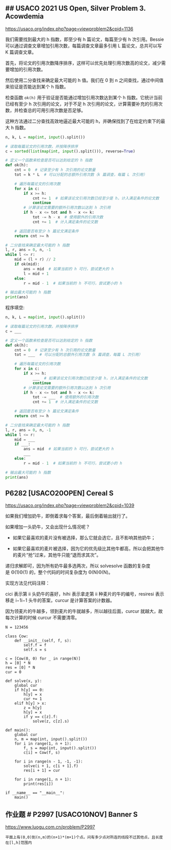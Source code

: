 ## ## USACO 2021 US Open, Silver Problem 3. Acowdemia

https://usaco.org/index.php?page=viewproblem2&cpid=1136

我们需要找到最大的 h 指数，即至少有 h 篇论文，每篇至少有 h 次引用。Bessie 可以通过调查文章增加引用次数，每篇调查文章最多引用 L 篇论文，总共可以写 K 篇调查文章。

首先，将论文的引用次数降序排序，这样可以优先处理引用次数高的论文，减少需要增加的引用次数。

然后使用二分查找来确定最大可能的 h 值。我们在 0 到 n 之间查找，通过中间值来验证是否能达到某个 h 指数。

检查函数 `ok(h)` 用于验证是否能通过增加引用次数达到某个 h 指数。它统计当前已经有至少 h 次引用的论文，对于不足 h 次引用的论文，计算需要补充的引用次数，并检查总的可用引用次数是否足够。

这种方法通过二分查找高效地逼近最大可能的 h，并确保找到了在给定约束下的最大 h 指数。

```python
n, k, L = map(int, input().split())

# 读取每篇论文的引用次数，并按降序排序
c = sorted(list(map(int, input().split())), reverse=True)

# 定义一个函数来检查是否可以达到给定的 h 指数
def ok(h):
    cnt = 0  # 记录至少有 h 次引用的论文数量
    tot = k * L  # 可以分配的总额外引用次数（k 篇调查，每篇 L 次引用）

    # 遍历每篇论文的引用次数
    for x in c:
        if x >= h:
            cnt += 1  # 如果该论文引用次数已经至少是 h，计入满足条件的论文数
            continue
        # 计算该论文需要的额外引用次数以达到 h 次引用
        if h - x <= tot and h - x <= k:
            tot -= h - x  # 使用额外的引用次数
            cnt += 1  # 计入满足条件的论文数

    # 返回是否有至少 h 篇论文满足条件
    return cnt >= h

# 二分查找来确定最大可能的 h 指数
l, r, ans = 0, n, -1
while l <= r:
    mid = (l + r) // 2
    if ok(mid):
        ans = mid  # 如果当前的 h 可行，尝试更大的 h
        l = mid + 1
    else:
        r = mid - 1  # 如果当前的 h 不可行，尝试更小的 h

# 输出最大可能的 h 指数
print(ans)
```

程序填空:

```python
n, k, L = map(int, input().split())

# 读取每篇论文的引用次数，并按降序排序
c = ___

# 定义一个函数来检查是否可以达到给定的 h 指数
def ok(h):
    cnt = 0  # 记录至少有 h 次引用的论文数量
    tot = ___  # 可以分配的总额外引用次数（k 篇调查，每篇 L 次引用）

    # 遍历每篇论文的引用次数
    for x in c:
        if x >= h:
            ___  # 如果该论文引用次数已经至少是 h，计入满足条件的论文数
            continue
        # 计算该论文需要的额外引用次数以达到 h 次引用
        if h - x <= tot and h - x <= k:
            tot -= ___  # 使用额外的引用次数
            cnt += 1  # 计入满足条件的论文数

    # 返回是否有至少 h 篇论文满足条件
    return cnt >= h

# 二分查找来确定最大可能的 h 指数
l, r, ans = 0, n, -1
while l <= r:
    mid = ___
    if ___:
        ans = mid  # 如果当前的 h 可行，尝试更大的 h
        ___
    else:
        r = mid - 1  # 如果当前的 h 不可行，尝试更小的 h

# 输出最大可能的 h 指数
print(ans)
```

## P6282 [USACO20OPEN] Cereal S

https://usaco.org/index.php?page=viewproblem2&cpid=1039

如果我们增加奶牛，即倒着求每个答案，最后倒着输出就行了。

如果增加一头奶牛，又会出现什么情况呢？

- 如果它最喜欢的麦片没有被选择，那么它就会选它，且不影响其他奶牛；

- 如果它最喜欢的麦片被选择，因为它的优先级比其他牛都高，所以会把其他牛的麦片“抢”过来，其他牛只能“退而求其次”。


递归求解即可，因为所有奶牛最多选两次，所以 solvesolve 函数的复杂度是 Θ(1)Θ(1) 的，整个代码的时间复杂度为 Θ(N)Θ(N)。

实现方法见代码注释：

cici​ 表示第 ii 头奶牛的喜好，hihi​ 表示拿走第 ii 种麦片的牛的编号，resiresi​ 表示移走 i−1i−1 头牛的答案，curcur 是计算答案的计数器。

因为领麦片的牛越多，领到麦片的牛就越多，所以越往后面，curcur 就越大，故每次计算的时候 curcur 不需要清零。

```
N = 123456

class Cow:
    def __init__(self, f, s):
        self.f = f
        self.s = s

c = [Cow(0, 0) for _ in range(N)]
h = [0] * N
res = [0] * N
cur = 0

def solve(x, y):
    global cur
    if h[y] == 0:
        h[y] = x
        cur += 1
    elif h[y] > x:
        z = h[y]
        h[y] = x
        if y == c[z].f:
            solve(z, c[z].s)

def main():
    global cur
    n, m = map(int, input().split())
    for i in range(1, n + 1):
        f, s = map(int, input().split())
        c[i] = Cow(f, s)

    for i in range(n - 1, -1, -1):
        solve(i + 1, c[i + 1].f)
        res[i + 1] = cur

    for i in range(1, n + 1):
        print(res[i])

if __name__ == "__main__":
    main()

```

## 作业题 # P2997 [USACO10NOV] Banner S

https://www.luogu.com.cn/problem/P2997

```
平面上有(0,0)到(n,m)的(n+1)*(m+1)个点。问有多少点对所连的线段不过其他点，且长度在[l,h]范围内
```
